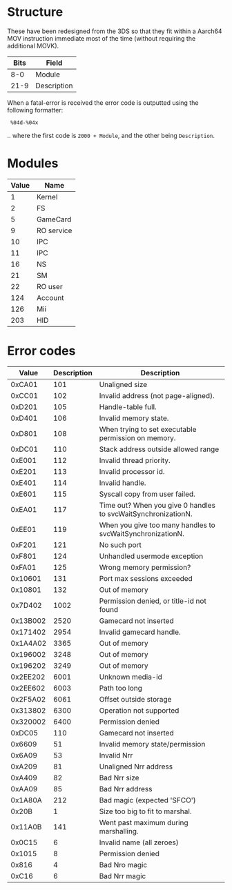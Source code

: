 # Structure

These have been redesigned from the 3DS so that they fit within a
Aarch64 MOV instruction immediate most of the time (without requiring
the additional MOVK).

| Bits | Field       |
| ---- | ----------- |
| 8-0  | Module      |
| 21-9 | Description |

When a fatal-error is received the error code is outputted using the
following formatter:

` %04d-%04x`

.. where the first code is `2000 + Module`, and the other being
`Description`.

# Modules

| Value | Name       |
| ----- | ---------- |
| 1     | Kernel     |
| 2     | FS         |
| 5     | GameCard   |
| 9     | RO service |
| 10    | IPC        |
| 11    | IPC        |
| 16    | NS         |
| 21    | SM         |
| 22    | RO user    |
| 124   | Account    |
| 126   | Mii        |
| 203   | HID        |

# Error codes

| Value    | Description | Description                                                   |
| -------- | ----------- | ------------------------------------------------------------- |
| 0xCA01   | 101         | Unaligned size                                                |
| 0xCC01   | 102         | Invalid address (not page-aligned).                           |
| 0xD201   | 105         | Handle-table full.                                            |
| 0xD401   | 106         | Invalid memory state.                                         |
| 0xD801   | 108         | When trying to set executable permission on memory.           |
| 0xDC01   | 110         | Stack address outside allowed range                           |
| 0xE001   | 112         | Invalid thread priority.                                      |
| 0xE201   | 113         | Invalid processor id.                                         |
| 0xE401   | 114         | Invalid handle.                                               |
| 0xE601   | 115         | Syscall copy from user failed.                                |
| 0xEA01   | 117         | Time out? When you give 0 handles to svcWaitSynchronizationN. |
| 0xEE01   | 119         | When you give too many handles to svcWaitSynchronizationN.    |
| 0xF201   | 121         | No such port                                                  |
| 0xF801   | 124         | Unhandled usermode exception                                  |
| 0xFA01   | 125         | Wrong memory permission?                                      |
| 0x10601  | 131         | Port max sessions exceeded                                    |
| 0x10801  | 132         | Out of memory                                                 |
| 0x7D402  | 1002        | Permission denied, or title-id not found                      |
| 0x13B002 | 2520        | Gamecard not inserted                                         |
| 0x171402 | 2954        | Invalid gamecard handle.                                      |
| 0x1A4A02 | 3365        | Out of memory                                                 |
| 0x196002 | 3248        | Out of memory                                                 |
| 0x196202 | 3249        | Out of memory                                                 |
| 0x2EE202 | 6001        | Unknown media-id                                              |
| 0x2EE602 | 6003        | Path too long                                                 |
| 0x2F5A02 | 6061        | Offset outside storage                                        |
| 0x313802 | 6300        | Operation not supported                                       |
| 0x320002 | 6400        | Permission denied                                             |
| 0xDC05   | 110         | Gamecard not inserted                                         |
| 0x6609   | 51          | Invalid memory state/permission                               |
| 0x6A09   | 53          | Invalid Nrr                                                   |
| 0xA209   | 81          | Unaligned Nrr address                                         |
| 0xA409   | 82          | Bad Nrr size                                                  |
| 0xAA09   | 85          | Bad Nrr address                                               |
| 0x1A80A  | 212         | Bad magic (expected 'SFCO')                                   |
| 0x20B    | 1           | Size too big to fit to marshal.                               |
| 0x11A0B  | 141         | Went past maximum during marshalling.                         |
| 0x0C15   | 6           | Invalid name (all zeroes)                                     |
| 0x1015   | 8           | Permission denied                                             |
| 0x816    | 4           | Bad Nro magic                                                 |
| 0xC16    | 6           | Bad Nrr magic                                                 |
